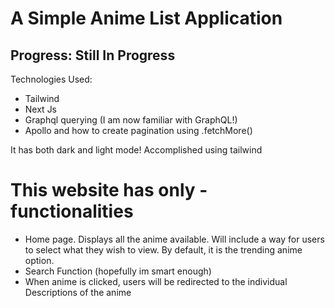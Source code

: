 # A Simple Anime List Application 

## Progress: Still In Progress

Technologies Used:

- Tailwind
- Next Js
- Graphql querying (I am now familiar with GraphQL!)
- Apollo and how to create pagination using .fetchMore()

It has both dark and light mode! Accomplished using tailwind

# This website has only - functionalities

- Home page. Displays all the anime available. Will include a way for users to select what they wish to view. By default, it is the trending anime option.
- Search Function (hopefully im smart enough)
- When anime is clicked, users will be redirected to the individual Descriptions of the anime
